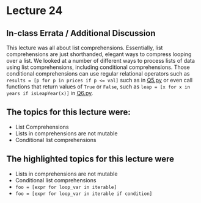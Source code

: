 # Lecture 24

## In-class Errata / Additional Discussion

This lecture was all about list comprehensions.  Essentially, list comprehensions are just shorthanded, elegant ways to compress looping over a list. We looked at a number of different ways to process lists of data using list comprehensions, including conditional comprehensions. Those conditional comprehensions can use regular relational operators such as `results = [p for p in prices if p <= val]` such as in [Q5.py](Q5.py) or even call functions that return values of `True` or `False`, such as `leap = [x for x in years if isLeapYear(x)]` in [Q6.py](Q6.py).


## The topics for this lecture were:

* List Comprehensions
* Lists in comprehensions are not mutable
* Conditional list comprehensions


## The highlighted topics for this lecture were

* Lists in comprehensions are not mutable
* Conditional list comprehensions
* `foo = [expr for loop_var in iterable]`
* `foo = [expr for loop_var in iterable if condition]`
